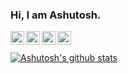 ### Hi, I am Ashutosh.

<a href="https://twitter.com/hiashutoshsingh">
  <img align="left" alt="Ashu's Twitter" width="22px" src="https://cdn.jsdelivr.net/npm/simple-icons@v3/icons/twitter.svg" />
</a>
<a href="https://linkedin.com/in/hiashutoshsingh">
  <img align="left" alt="Ashu's Linkdein" width="22px" src="https://cdn.jsdelivr.net/npm/simple-icons@v3/icons/linkedin.svg" />
</a>
<a href="https://github.com/hiashutoshsingh">
  <img align="left" alt="Ashu's Github" width="22px" src="https://cdn.jsdelivr.net/npm/simple-icons@v3/icons/github.svg" />
</a>
<a href="https://instagram.com/hiashutoshsingh">
  <img align="left" alt="Ashu's Instagram" width="22px" src="https://cdn.jsdelivr.net/npm/simple-icons@v3/icons/instagram.svg" />
</a>

<br/>
<br/>

<a href="https://github.com/hiashutoshsingh">
 <img align="center" src="https://github-readme-stats.vercel.app/api?username=hiashutoshsingh&show_icons=true&theme=light&line_height=27" alt="Ashutosh's github stats"/>
